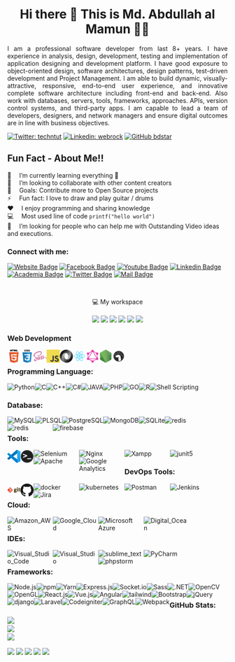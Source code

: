 <!--
### Hi, This is Md. Abdullah al Mamun 👋
**bdstar/bdstar** is a ✨ _special_ ✨ repository because its `README.md` (this file) appears on your GitHub profile.

Here are some ideas to get you started:

- 🔭 I’m currently working on ...
- 🌱 I’m currently learning ...
- 👯 I’m looking to collaborate on ...
- 🤔 I’m looking for help with ...
- 💬 Ask me about ...
- 📫 How to reach me: ...
- 😄 Pronouns: ...
- ⚡ Fun fact: ...

<p align="center">
    <a href="https://github.com/bdstar/github-readme-stats/actions">
      <img alt="Tests Passing" src="https://github.com/bdstar/github-readme-stats/workflows/Test/badge.svg" />
    </a>
    <a href="https://codecov.io/gh/bdstar/github-readme-stats">
      <img src="https://codecov.io/gh/bdstar/github-readme-stats/branch/master/graph/badge.svg" />
    </a>
    <a href="https://github.com/bdstar/github-readme-stats/issues">
      <img alt="Issues" src="https://img.shields.io/github/issues/bdstar/github-readme-stats?color=0088ff" />
    </a>
    <a href="https://github.com/bdstar/github-readme-stats/pulls">
      <img alt="GitHub pull requests" src="https://img.shields.io/github/issues-pr/bdstar/github-readme-stats?color=0088ff" />
    </a>
</p>
-->
<h1 align='center'>
  Hi there 👋 This is Md. Abdullah al Mamun 👨‍💻
</h1>


<p align="justify">
I am a professional software developer from last 8+ years. I have experience in analysis, design, development, testing and implementation of application designing and development platform. I have good exposure to object-oriented design, software architectures, design patterns, test-driven development and Project Management. I am able to build dynamic, visually-attractive, responsive, end-to-end user experience, and innovative complete software architecture including front-end and back-end. Also work with databases, servers, tools, frameworks, approaches. APIs, version control systems, and third-party apps. I am capable to lead a team of developers, designers, and network managers and ensure digital outcomes are in line with business objectives.
</p>

[![Twitter: techntut](https://img.shields.io/twitter/follow/techntut?style=social)](https://twitter.com/techntut)
[![Linkedin: webrock](https://img.shields.io/badge/-webrock-blue?style=flat-square&logo=Linkedin&logoColor=white&link=https://www.linkedin.com/in/webrock/)](https://www.linkedin.com/in/webrock/)
[![GitHub bdstar](https://img.shields.io/github/followers/bdstar?label=follow&style=social)](https://github.com/bdstar)

## Fun Fact - About Me!!

🌱 &emsp;I’m currently learning everything 🤣<br/>
👯 &emsp;I’m looking to collaborate with other content creators<br/>
🥅 &emsp;Goals: Contribute more to Open Source projects<br/>
⚡ &emsp;Fun fact: I love to draw and play guitar / drums<br/>
:hearts: &emsp;I enjoy programming and sharing knowledge <br/>
:computer: &emsp;Most used line of code `printf("hello world")` <br/>
🤔 &emsp;I’m looking for people who can help me with Outstanding Video ideas and executions.<br/>

### Connect with me:
[![Website Badge](https://img.shields.io/badge/website-000000?style=for-the-badge&logo=About.me&logoColor=white)](http://techntuts.com/) 
[![Facebook Badge](https://img.shields.io/badge/Facebook-1877F2?style=for-the-badge&logo=facebook&logoColor=white)](https://www.facebook.com/TechnTuts/) 
[![Youtube Badge](https://img.shields.io/badge/YouTube-FF0000?style=for-the-badge&logo=youtube&logoColor=white)](https://youtube.com/techntuts) 
[![Linkedin Badge](https://img.shields.io/badge/LinkedIn-0077B5?style=for-the-badge&logo=linkedin&logoColor=white)](https://www.linkedin.com/in/webrock/) 
[![Academia Badge](https://img.shields.io/badge/Academia-fff?style=for-the-badge&logo=academia&logoColor=black)](https://ruet.academia.edu/OptimusPrime) 
[![Twitter Badge](https://img.shields.io/badge/Twitter-1DA1F2?style=for-the-badge&logo=twitter&logoColor=white)](https://twitter.com/MdAbdul04825189) 
[![Mail Badge](https://img.shields.io/badge/Gmail-D14836?style=for-the-badge&logo=gmail&logoColor=white)](mailto:mamunbd.ruet@gmail.com)


<br />

<p align='center'>
  💻 My workspace<br/><br/>
  <img src="https://img.shields.io/badge/Linux-FCC624?style=for-the-badge&logo=linux&logoColor=black">
  <img src="https://img.shields.io/badge/windows-%230078D6.svg?&style=for-the-badge&logo=windows&logoColor=white" />
  <img src="https://img.shields.io/badge/Intel-Core_i7_10th-0071C5?style=for-the-badge&logo=intel&logoColor=white" />
  <img src="https://img.shields.io/badge/asus-laptop-000000?style=for-the-badge&logo=asus&logoColor=white">
  <img src="https://img.shields.io/badge/RAM-16GB-%230071C5.svg?&style=for-the-badge&logoColor=white" />
  <img src="https://img.shields.io/badge/nvidia-gtx%201650-%2376B900.svg?&style=for-the-badge&logo=nvidia&logoColor=white" />
</p>

### Web Development
<img align="left" alt="HTML5" width="30px" src="https://raw.githubusercontent.com/github/explore/80688e429a7d4ef2fca1e82350fe8e3517d3494d/topics/html/html.png" />
<img align="left" alt="CSS3" width="30px" src="https://raw.githubusercontent.com/github/explore/80688e429a7d4ef2fca1e82350fe8e3517d3494d/topics/css/css.png" />
<img align="left" alt="Sass" width="30px" src="https://raw.githubusercontent.com/github/explore/80688e429a7d4ef2fca1e82350fe8e3517d3494d/topics/sass/sass.png" />
<img align="left" alt="JavaScript" width="30px" src="https://raw.githubusercontent.com/github/explore/80688e429a7d4ef2fca1e82350fe8e3517d3494d/topics/javascript/javascript.png" />
<img align="left" alt="JSON" width="30px" src="https://raw.githubusercontent.com/github/explore/80688e429a7d4ef2fca1e82350fe8e3517d3494d/topics/json/json.png" />
<img align="left" alt="React" width="30px" src="https://raw.githubusercontent.com/github/explore/80688e429a7d4ef2fca1e82350fe8e3517d3494d/topics/react/react.png" />
<img align="left" alt="GraphQL" width="30px" src="https://raw.githubusercontent.com/github/explore/80688e429a7d4ef2fca1e82350fe8e3517d3494d/topics/graphql/graphql.png" />
<img align="left" alt="Node.js" width="30px" src="https://raw.githubusercontent.com/github/explore/80688e429a7d4ef2fca1e82350fe8e3517d3494d/topics/nodejs/nodejs.png" />
<img align="left" alt="Deno" width="30px" src="https://raw.githubusercontent.com/github/explore/361e2821e2dea67711cde99c9c40ed357061cf27/topics/deno/deno.png" />
<br />



### Programming Language:
<img align="left" alt="Python" src="https://img.shields.io/badge/Python-3776AB?style=for-the-badge&logo=python&logoColor=white" />
<img align="left" alt="C" src="https://img.shields.io/badge/C-00599C?style=for-the-badge&logo=c&logoColor=white" />
<img align="left" alt="C++" src="https://img.shields.io/badge/C%2B%2B-00599C?style=for-the-badge&logo=c%2B%2B&logoColor=white" />
<img align="left" alt="C#" src="https://img.shields.io/badge/C%23-239120?style=for-the-badge&logo=c-sharp&logoColor=white" />
<img align="left" alt="JAVA" src="https://img.shields.io/badge/Java-ED8B00?style=for-the-badge&logo=java&logoColor=white" />
<img align="left" alt="PHP" src="https://img.shields.io/badge/PHP-777BB4?style=for-the-badge&logo=php&logoColor=white" />
<img align="left" alt="GO" src="https://img.shields.io/badge/Go-00ADD8?style=for-the-badge&logo=go&logoColor=white" />
<img align="left" alt="R" src="https://img.shields.io/badge/R-276DC3?style=for-the-badge&logo=r&logoColor=white" />
<img align="left" alt="Shell Scripting" src="https://img.shields.io/badge/Shell_Script-121011?style=for-the-badge&logo=gnu-bash&logoColor=white" />
<br />

### Database:
<img align="left" alt="MySQL" src="https://img.shields.io/badge/MySQL-00000F?style=for-the-badge&logo=mysql&logoColor=white" />
<img align="left" alt="PLSQL" src="https://img.shields.io/badge/PLSQL-F80000?style=for-the-badge&logo=oracle&logoColor=black" />
<img align="left" alt="PostgreSQL" src="https://img.shields.io/badge/PostgreSQL-316192?style=for-the-badge&logo=postgresql&logoColor=white" />
<img align="left" alt="MongoDB" src="https://img.shields.io/badge/MongoDB-4EA94B?style=for-the-badge&logo=mongodb&logoColor=white" />
<img align="left" alt="SQLite" src="https://img.shields.io/badge/SQLite-07405E?style=for-the-badge&logo=sqlite&logoColor=white" />
<img align="left" alt="redis" src="https://img.shields.io/badge/redis-%23DD0031.svg?&style=for-the-badge&logo=redis&logoColor=white" />
<img align="left" alt="redis" width="104px" src="https://img.shields.io/badge/redis-CC0000.svg?&style=for-the-badge&logo=redis&logoColor=white" />
<img align="left" alt="firebase" width="104px" src="https://img.shields.io/badge/firebase-ffca28?style=for-the-badge&logo=firebase&logoColor=black" />
<br />



### Tools:
<img align="left" alt="Visual Studio Code" width="30px" src="https://raw.githubusercontent.com/github/explore/80688e429a7d4ef2fca1e82350fe8e3517d3494d/topics/visual-studio-code/visual-studio-code.png" />
<img align="left" alt="Terminal" width="30px" src="https://raw.githubusercontent.com/github/explore/80688e429a7d4ef2fca1e82350fe8e3517d3494d/topics/terminal/terminal.png" />
<img align="left" alt="Selenium" width="104px" src="https://img.shields.io/badge/Selenium-43B02A?style=for-the-badge&logo=Selenium&logoColor=white" />
<img align="left" alt="Nginx" width="104px" src="	https://img.shields.io/badge/Nginx-009639?style=for-the-badge&logo=nginx&logoColor=white" />
<img align="left" alt="Xampp" width="104px" src="https://img.shields.io/badge/Xampp-F37623?style=for-the-badge&logo=xampp&logoColor=white" />
<img align="left" alt="junit5" width="104px" src="https://img.shields.io/badge/Junit5-25A162?style=for-the-badge&logo=junit5&logoColor=white" />
<img align="left" alt="Apache" width="104px" src="https://img.shields.io/badge/Apache-D22128?style=for-the-badge&logo=Apache&logoColor=white" />
<img align="left" alt="Google Analytics" width="104px" src="https://img.shields.io/badge/Google%20Analytics-E37400?style=for-the-badge&logo=google%20analytics&logoColor=white" />
<br />



### DevOps Tools:
<img align="left" alt="Git" width="30px" src="https://raw.githubusercontent.com/github/explore/80688e429a7d4ef2fca1e82350fe8e3517d3494d/topics/git/git.png" />
<img align="left" alt="GitHub" width="30px" src="https://raw.githubusercontent.com/github/explore/78df643247d429f6cc873026c0622819ad797942/topics/github/github.png" />
<img align="left" alt="docker" width="104px" src="https://img.shields.io/badge/Docker-2CA5E0?style=for-the-badge&logo=docker&logoColor=white" />
<img align="left" alt="kubernetes" width="104px" src="https://img.shields.io/badge/kubernetes-326ce5.svg?&style=for-the-badge&logo=kubernetes&logoColor=white" />
<img align="left" alt="Postman" width="104px" src="https://img.shields.io/badge/Postman-FF6C37?style=for-the-badge&logo=Postman&logoColor=white" />
<img align="left" alt="Jenkins" width="104px" src="https://img.shields.io/badge/Jenkins-D24939?style=for-the-badge&logo=Jenkins&logoColor=white" />
<img align="left" alt="Jira" width="104px" src="https://img.shields.io/badge/Jira-0052CC?style=for-the-badge&logo=Jira&logoColor=white" />
<br />


### Cloud:
<img align="left" alt="Amazon_AWS" width="104px" src="https://img.shields.io/badge/Amazon_AWS-FF9900?style=for-the-badge&logo=amazonaws&logoColor=white" />
<img align="left" alt="Google_Cloud" width="104px" src="https://img.shields.io/badge/Google_Cloud-4285F4?style=for-the-badge&logo=google-cloud&logoColor=white" />
<img align="left" alt="Microsoft Azure" width="104px" src="https://img.shields.io/badge/microsoft%20azure-0089D6?style=for-the-badge&logo=microsoft-azure&logoColor=white" />
<img align="left" alt="Digital_Ocean" width="104px" src="https://img.shields.io/badge/Digital_Ocean-0080FF?style=for-the-badge&logo=DigitalOcean&logoColor=white" />
<br />

### IDEs:
<img align="left" alt="Visual_Studio_Code" width="104px" src="https://img.shields.io/badge/Visual_Studio_Code-0078D4?style=for-the-badge&logo=visual%20studio%20code&logoColor=white" />
<img align="left" alt="Visual_Studio" width="104px" src="https://img.shields.io/badge/Visual_Studio-5C2D91?style=for-the-badge&logo=visual%20studio&logoColor=white" />
<img align="left" alt="sublime_text" width="104px" src="https://img.shields.io/badge/sublime_text-%23575757.svg?&style=for-the-badge&logo=sublime-text&logoColor=important" />
<img align="left" alt="PyCharm" width="104px" src="	https://img.shields.io/badge/PyCharm-000000.svg?&style=for-the-badge&logo=PyCharm&logoColor=white" />
<img align="left" alt="phpstorm" width="104px" src="https://img.shields.io/badge/phpstorm-143?style=for-the-badge&logo=phpstorm&logoColor=black&color=black&labelColor=darkorchid" />
<br />



### Frameworks:
<img align="left" alt="Node.js" src="https://img.shields.io/badge/Node.js-339933?style=for-the-badge&logo=nodedotjs&logoColor=white" />
<img align="left" alt="npm" src="https://img.shields.io/badge/npm-CB3837?style=for-the-badge&logo=npm&logoColor=white" />
<img align="left" alt="Yarn" src="https://img.shields.io/badge/Yarn-2C8EBB?style=for-the-badge&logo=yarn&logoColor=white" />
<img align="left" alt="Express.js" src="https://img.shields.io/badge/Express.js-000000?style=for-the-badge&logo=express&logoColor=white" />
<img align="left" alt="Socket.io" src="https://img.shields.io/badge/Socket.io-010101?&style=for-the-badge&logo=Socket.io&logoColor=white" />
<img align="left" alt="Sass" src="https://img.shields.io/badge/Sass-CC6699?style=for-the-badge&logo=sass&logoColor=white" />
<img align="left" alt=".NET" src="https://img.shields.io/badge/.NET-512BD4?style=for-the-badge&logo=dotnet&logoColor=white" />
<img align="left" alt="OpenCV" src="https://img.shields.io/badge/OpenCV-27338e?style=for-the-badge&logo=OpenCV&logoColor=white" />
<img align="left" alt="OpenGL" src="https://img.shields.io/badge/OpenGL-FFFFFF?style=for-the-badge&logo=opengl" />
<img align="left" alt="React.js" src="https://img.shields.io/badge/React-20232A?style=for-the-badge&logo=react&logoColor=61DAFB" />
<img align="left" alt="Vue.js" src="https://img.shields.io/badge/Vue.js-35495E?style=for-the-badge&logo=vuedotjs&logoColor=4FC08D" />
<img align="left" alt="Angular" src="https://img.shields.io/badge/Angular-DD0031?style=for-the-badge&logo=angular&logoColor=white" />
<img align="left" alt="tailwind" src="https://img.shields.io/badge/Tailwind_CSS-38B2AC?style=for-the-badge&logo=tailwind-css&logoColor=white" />
<img align="left" alt="Bootstrap" src="https://img.shields.io/badge/Bootstrap-563D7C?style=for-the-badge&logo=bootstrap&logoColor=white" />
<img align="left" alt="jQuery" src="https://img.shields.io/badge/jQuery-0769AD?style=for-the-badge&logo=jquery&logoColor=white" />
<img align="left" alt="django" src="https://img.shields.io/badge/Django-092E20?style=for-the-badge&logo=django&logoColor=white" />
<img align="left" alt="Laravel" src="https://img.shields.io/badge/Laravel-FF2D20?style=for-the-badge&logo=laravel&logoColor=white" />
<img align="left" alt="Codeigniter" src="https://img.shields.io/badge/Codeigniter-EF4223?style=for-the-badge&logo=codeigniter&logoColor=white" />
<img align="left" alt="GraphQL" src="https://img.shields.io/badge/GraphQl-E10098?style=for-the-badge&logo=graphql&logoColor=white" />
<img align="left" alt="Webpack" src="https://img.shields.io/badge/Webpack-8DD6F9?style=for-the-badge&logo=Webpack&logoColor=white" />
<br/>


### GitHub Stats:
<img width='500' src="https://github-readme-stats.vercel.app/api?username=bdstar" />
<br />
<img width='400' src="https://github-readme-stats.vercel.app/api/top-langs/?username=bdstar" />
<br />
<img width='500' src="https://github-readme-streak-stats.herokuapp.com/?user=bdstar" />


![](https://github-profile-summary-cards.vercel.app/api/cards/profile-details?username=bdstar&theme=vue)
![](https://github-profile-summary-cards.vercel.app/api/cards/repos-per-language?username=bdstar&theme=vue)
![](https://github-profile-summary-cards.vercel.app/api/cards/most-commit-language?username=bdstar&theme=vue)
![](https://github-profile-summary-cards.vercel.app/api/cards/stats?username=bdstar&theme=vue)
![](https://github-profile-summary-cards.vercel.app/api/cards/productive-time?username=bdstar&theme=vue)
<br/>
<!--[![](https://raw.githubusercontent.com/vn7n24fzkq/vn7n24fzkq/master/profile-summary-card-output/solarized/0-profile-details.svg)](https://github.com/vn7n24fzkq/github-profile-summary-cards)
[![](https://raw.githubusercontent.com/vn7n24fzkq/vn7n24fzkq/master/profile-summary-card-output/solarized/1-repos-per-language.svg)](https://github.com/vn7n24fzkq/github-profile-summary-cards) 
[![](https://raw.githubusercontent.com/vn7n24fzkq/vn7n24fzkq/master/profile-summary-card-output/solarized/2-most-commit-language.svg)](https://github.com/vn7n24fzkq/github-profile-summary-cards)
[![](https://raw.githubusercontent.com/vn7n24fzkq/vn7n24fzkq/master/profile-summary-card-output/solarized/3-stats.svg)](https://github.com/vn7n24fzkq/github-profile-summary-cards) 
[![](https://raw.githubusercontent.com/vn7n24fzkq/vn7n24fzkq/master/profile-summary-card-output/solarized/4-productive-time.svg)](https://github.com/vn7n24fzkq/github-profile-summary-cards)-->

